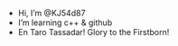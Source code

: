 - Hi, I’m @KJ54d87
- I’m learning c++ & github
- En Taro Tassadar! Glory to the Firstborn!

<!---
KJ54d87/KJ54d87 is a ✨ special ✨ repository because its `README.md` (this file) appears on your GitHub profile.
You can click the Preview link to take a look at your changes.
--->
